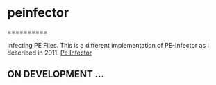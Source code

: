 # peinfector
==========

Infecting PE Files. This is a different implementation of PE-Infector as I described in 2011.
[Pe Infector](http://marcoramilli.blogspot.it/2011/03/pe-infector.html)

## ON DEVELOPMENT ...
